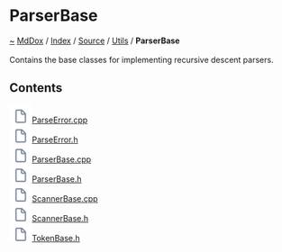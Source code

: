 <a id="parserbase"></a>
<h1>ParserBase</h1>
<a id="dir_228a382b75cefd1e10dd6a0b6021583d"></a>
<a href="https://github.com/CharlesCarley/MdDox#~">~</a>
<a href="indexpage.md#mddox">MdDox</a>
<span class="inline-text">/</span>
<a href="index.md#index">Index</a>
<span class="inline-text">/</span>
<a href="dir_74389ed8173ad57b461b9d623a1f3867.md#source">Source</a>
<span class="inline-text">/</span>
<a href="dir_5c09e96eccedf512ae411d636afd2712.md#source-utils">Utils</a>
<span class="inline-text">/</span>
<span class="bold-text"><b>ParserBase</b></span>
<br/>
<br/>
<span class="inline-text">Contains the base classes for implementing recursive descent parsers. </span>
<a id="contents"></a>
<h2>Contents</h2>
<span class="icon-list-item"><a href="https://github.com/CharlesCarley/MdDox/blob/master/Source/Utils/ParserBase/ParseError.cpp#L1" class="icon-list-item"><img src="../images/file.svg" class="icon-list-item"/><span class="icon-list-item">ParseError.cpp</span>
</a>
</span>
<br/>
<span class="icon-list-item"><a href="https://github.com/CharlesCarley/MdDox/blob/master/Source/Utils/ParserBase/ParseError.h#L1" class="icon-list-item"><img src="../images/file.svg" class="icon-list-item"/><span class="icon-list-item">ParseError.h</span>
</a>
</span>
<br/>
<span class="icon-list-item"><a href="https://github.com/CharlesCarley/MdDox/blob/master/Source/Utils/ParserBase/ParserBase.cpp#L1" class="icon-list-item"><img src="../images/file.svg" class="icon-list-item"/><span class="icon-list-item">ParserBase.cpp</span>
</a>
</span>
<br/>
<span class="icon-list-item"><a href="https://github.com/CharlesCarley/MdDox/blob/master/Source/Utils/ParserBase/ParserBase.h#L1" class="icon-list-item"><img src="../images/file.svg" class="icon-list-item"/><span class="icon-list-item">ParserBase.h</span>
</a>
</span>
<br/>
<span class="icon-list-item"><a href="https://github.com/CharlesCarley/MdDox/blob/master/Source/Utils/ParserBase/ScannerBase.cpp#L1" class="icon-list-item"><img src="../images/file.svg" class="icon-list-item"/><span class="icon-list-item">ScannerBase.cpp</span>
</a>
</span>
<br/>
<span class="icon-list-item"><a href="https://github.com/CharlesCarley/MdDox/blob/master/Source/Utils/ParserBase/ScannerBase.h#L1" class="icon-list-item"><img src="../images/file.svg" class="icon-list-item"/><span class="icon-list-item">ScannerBase.h</span>
</a>
</span>
<br/>
<span class="icon-list-item"><a href="https://github.com/CharlesCarley/MdDox/blob/master/Source/Utils/ParserBase/TokenBase.h#L1" class="icon-list-item"><img src="../images/file.svg" class="icon-list-item"/><span class="icon-list-item">TokenBase.h</span>
</a>
</span>
<br/>
</div>
</div>
</body>
</html>
